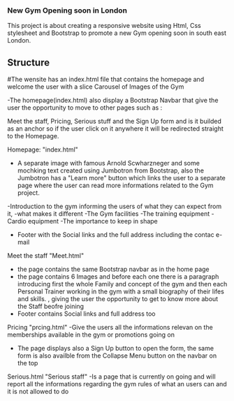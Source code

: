 ### New Gym Opening soon in London 

This project is about creating a responsive website using Html, Css stylesheet and Bootstrap to promote a new Gym opening soon in south east London.

## Structure 

#The wensite has an index.html file that contains the homepage and welcome the user with  a slice Carousel of Images of the Gym

-The homepage(index.html) also display a Bootstrap Navbar that give the user the opportunity to move to other pages such as : 

Meet the staff, Pricing, Serious stuff and the Sign Up form and is it builded as an anchor so if the user click on it anywhere it will be redirected straight to the Homepage. 

Homepage: "index.html" 
- A separate image with famous Arnold Scwharzneger and some mochking text created using Jumbotron from Bootstrap, also the Jumbotron has a "Learn more" button which links the user to a separate page where the user can read more informations related to the Gym project.

 -Introduction to the gym informing the users of what they can expect from it, -what makes it different
 -The Gym facilities
 -The training equipment
 -Cardio equipment
 -The importance to keep in shape 
 - Footer with the Social links and the full address including the contac e-mail 


Meet the staff "Meet.html"
- the page contains the same Bootstrap navbar as in the home page 
- the page contains 6 Images and before each one there is a paragraph introducing first the whole Family and concept of the gym and then each Personal Trainer  working in the gym with a small biography of their lifes and skills. , giving the user the opportunity to get to know more about the Staff beofre joining 
- Footer contains Social links and full address too 


Pricing "prcing.html"
-Give the users all the informations relevan on the memberships available in the gym or promotions going on
- The page displays also a Sign Up button to open the form, the same form is also availble from the Collapse Menu button on the navbar on the top


Serious.html "Serious staff" 
-Is a page that is currently on going and will report all the informations regarding the gym rules of what an users can and it is not allowed to do













